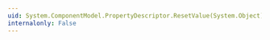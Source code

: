 ```yaml
---
uid: System.ComponentModel.PropertyDescriptor.ResetValue(System.Object)
internalonly: False
---
```

